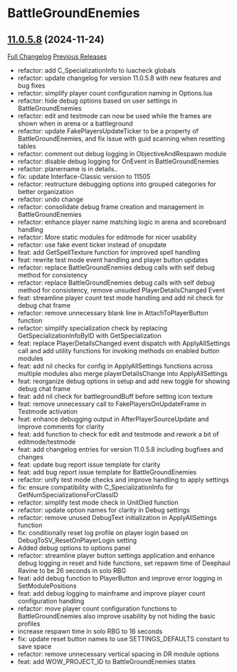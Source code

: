 # BattleGroundEnemies

## [11.0.5.8](https://github.com/BullseiWoWAddons/BattleGroundEnemies/tree/11.0.5.8) (2024-11-24)
[Full Changelog](https://github.com/BullseiWoWAddons/BattleGroundEnemies/compare/11.0.5.7...11.0.5.8) [Previous Releases](https://github.com/BullseiWoWAddons/BattleGroundEnemies/releases)

- refactor: add C\_SpecializationInfo to luacheck globals  
- refactor: update changelog for version 11.0.5.8 with new features and bug fixes  
- refactor: simplify player count configuration naming in Options.lua  
- refactor: hide debug options based on user settings in BattleGroundEnemies  
- refactor: edit and testmode can now be used while the frames are shown when in arena or a battleground  
- refactor: update FakePlayersUpdateTicker to be a property of BattleGroundEnemies, and fix issue with guid scanning when resetting tables  
- refactor: comment out debug logging in ObjectiveAndRespawn module  
- refactor: disable debug logging for OnEvent in BattleGroundEnemies  
- refactor: planername is in details..  
- fix: update Interface-Classic version to 11505  
- refactor: restructure debugging options into grouped categories for better organization  
- refactor: undo change  
- refactor: consolidate debug frame creation and management in BattleGroundEnemies  
- refactor: enhance player name matching logic in arena and scoreboard handling  
- refactor: More static modules for editmode for nicer usability  
- refactor: use fake event ticker instead of onupdate  
- feat: add GetSpellTexture function for improved spell handling  
- feat: rewrite test mode event handling and player button updates  
- refactor: replace BattleGroundEnemies debug calls with self debug method for consistency  
- refactor: replace BattleGroundEnemies debug calls with self debug method for consistency, remove unsuded PlayerDetailsChanged Event  
- feat: streamline player count test mode handling and add nil check for debug chat frame  
- refactor: remove unnecessary blank line in AttachToPlayerButton function  
- refactor: simplify specialization check by replacing GetSpecializationInfoByID with GetSpecialization  
- feat: replace PlayerDetailsChanged event dispatch with ApplyAllSettings call and add utility functions for invoking methods on enabled button modules  
- feat: add nil checks for config in ApplyAllSettings functions across multiple modules also merge playerDetailsChange into ApplyAllSettings  
- feat: reorganize debug options in setup and add new toggle for showing debug chat frame  
- feat: add nil check for battlegroundBuff before setting icon texture  
- feat: remove unnecessary call to FakePlayersOnUpdateFrame in Testmode activation  
- feat: enhance debugging output in AfterPlayerSourceUpdate and improve comments for clarity  
- feat: add function to check for edit and testmode and rework a bit of editmode/testmode  
- feat: add changelog entries for version 11.0.5.8 including bugfixes and changes  
- feat: update bug report issue template for clarity  
- feat: add bug report issue template for BattleGroundEnemies  
- refactor: unify test mode checks and improve handling to apply settings  
- fix: ensure compatibility with C\_SpecializationInfo for GetNumSpecializationsForClassID  
- refactor: simplify test mode check in UnitDied function  
- refactor: update option names for clarity in Debug settings  
- refactor: remove unused DebugText initialization in ApplyAllSettings function  
- fix: conditionally reset log profile on player login based on DebugToSV\_ResetOnPlayerLogin setting  
- Added debug options to options panel  
- refactor: streamline player button settings application and enhance debug logging in reset and hide functions, set repawm time of Deephaul Ravine to be 26 seconds in solo RBG  
- feat: add debug function to PlayerButton and improve error logging in SetModulePositions  
- feat: add debug logging to mainframe and improve player count configuration handling  
- refactor: move player count configuration functions to BattleGroundEnemies also improve usability by not hiding the basic profiles  
- increase respawn time in solo RBG to 16 seconds  
- fix: update reset button names to use SETTINGS\_DEFAULTS constant to save space  
- refactor: remove unnecessary vertical spacing in DR module options  
- feat: add WOW\_PROJECT\_ID to BattleGroundEnemies states  
